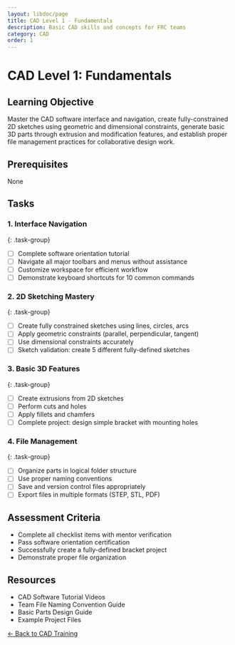 ```yaml
---
layout: libdoc/page
title: CAD Level 1 - Fundamentals
description: Basic CAD skills and concepts for FRC teams
category: CAD
order: 1
---
```


# CAD Level 1: Fundamentals

## Learning Objective
Master the CAD software interface and navigation, create fully-constrained 2D sketches using geometric and dimensional constraints, generate basic 3D parts through extrusion and modification features, and establish proper file management practices for collaborative design work.

## Prerequisites
None

## Tasks

### 1. Interface Navigation
{: .task-group}
- [ ] Complete software orientation tutorial
- [ ] Navigate all major toolbars and menus without assistance
- [ ] Customize workspace for efficient workflow
- [ ] Demonstrate keyboard shortcuts for 10 common commands

### 2. 2D Sketching Mastery
{: .task-group}
- [ ] Create fully constrained sketches using lines, circles, arcs
- [ ] Apply geometric constraints (parallel, perpendicular, tangent)
- [ ] Use dimensional constraints accurately
- [ ] Sketch validation: create 5 different fully-defined sketches

### 3. Basic 3D Features
{: .task-group}
- [ ] Create extrusions from 2D sketches
- [ ] Perform cuts and holes
- [ ] Apply fillets and chamfers
- [ ] Complete project: design simple bracket with mounting holes

### 4. File Management
{: .task-group}
- [ ] Organize parts in logical folder structure
- [ ] Use proper naming conventions
- [ ] Save and version control files appropriately
- [ ] Export files in multiple formats (STEP, STL, PDF)

## Assessment Criteria
- Complete all checklist items with mentor verification
- Pass software orientation certification
- Successfully create a fully-defined bracket project
- Demonstrate proper file organization

## Resources
- CAD Software Tutorial Videos
- Team File Naming Convention Guide
- Basic Parts Design Guide
- Example Project Files

<style>
.task-group {
    color: #0366d6;
    margin-top: 2rem;
}

.task-group + ul {
    margin-top: 1rem;
}

input[type="checkbox"] {
    margin-right: 0.5rem;
}
</style>

[← Back to CAD Training](../)